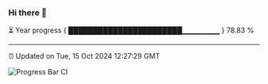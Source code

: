 ### Hi there 👋

⏳ Year progress { ███████████████████████▁▁▁▁▁▁▁ } 78.83 %

---

⏰ Updated on Tue, 15 Oct 2024 12:27:29 GMT

![Progress Bar CI](https://github.com/liununu/liununu/workflows/Progress%20Bar%20CI/badge.svg)
